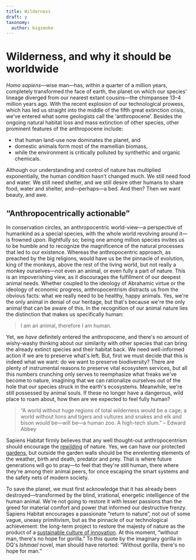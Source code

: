 ```yaml
---
title: Wilderness
draft: y
taxonomy:
  author: bigsmoke
---
```


# Wilderness, and why it should be worldwide

<i>Homo sapiens</i>—wise man—has, within a quarter of a million years,
completely transformed the face of earth, the planet on which our species’
lineage diverged from our nearest extant cousins—the chimpansee 13–4 million
years ago. With the recent explosion of our technological prowess, which has
led us straight into the middle of the fifth great extinction crisis, we've
entered what some geologists call the ‘anthropocene’. Besides the ongoing
natural habitat loss and mass extinction of other species, other prominent
features of the anthropocene include:

* that human land-use now dominates the planet, and
* domestic animals form most of the mamellian biomass,
* while the environment is critically polluted by synthethic and organic
  chemicals.

Although our understanding and control of nature has multiplied exponentially,
the human condition hasn't changed much. We still need food and water. We still
need shelter, and we still desire other humans to share food, water and
shelter, and—perhaps—a bed. And then? Then we want beauty, and awe.

## “Anthropocentrically actionable”

In conservation circles, an anthropocentric world-view—a perspective of humankind
as a special species, with the whole world revolving around it—is frowned upon.
Rightfully so; being one among million species invites us to be humble and to
recognize the magnificence of the natural processes that led to our existence.
Whereas the anthropocentric approach, as preached by the big religions, would
have us be the pinnacle of evolution, king of the monkeys, above the rest of
the living world, but not really a monkey ourselves—not even an animal, or even
fully a part of nature. This is an impoverishing view, as it discourages the
fulfillment of our deepest animal needs. Whether coupled to the ideology of
Abrahamic virtue or the ideology of economic progress, anthropocentrism
distracts us from the obvious facts: what we really need to be healthy, happy
animals.  Yes, we're the only animal in denial of our heritage, but that's
because we're the only animal that can be aware of this. In the recognition
of our animal nature lies the distinction that makes us specifically human:

> I am an animal, therefore I am human.

Yet, we _have_ definitely entered the anthropocene, and there's no amount of
wishy-washy thinking about our similarity with other species that can bring the
already extinct species and their habitat back. We need well-informed action if
we are to preserve what's left. But, first we must decide that this is indeed
what we want: do we want to preserve biodiversity? There are plenty of
instrumental reasons to preserve vital ecosystem services, but all this numbers
crunching only serves to reemphasize what freaks we've become to nature, imagining
that we can rationalize ourselves out of the hole that our species struck in 
the earth's ecosystems. Meanwhile, we're still possessed by animal souls. If
these no longer have a dangerous, wild place to roam about, how then are we
expected to feel fully human?

> “A world without huge regions of total wilderness would be a cage; a world without
> lions and tigers and vultures and snakes and elk and bison would be—will be—a
> human zoo. A high-tech slum.” – Edward Abbey

Sapiens Habitat firmly believes that any well thought-out anthropocentrism
should encourage the [rewilding](/scope/rewilding) of nature. Yes, we can have
our protected [gardens](/scale/garden), but outside the garden walls should be
the enrelenting elements of the weather, birth and death, predator and prey.
That is where future generations will go to pray—to feel that they're still
human, there where they're among their animal peers, for once escaping the
smart systems and the safety nets of modern society.

To save the planet, we must first acknowledge that it has already been
destroyed—transformed by the blind, irrational, energetic intelligence of the
human animal.  We're not going to restore it with lesser passions than the
greed for material comfort and power that informed our destructive frenzy.
Sapiens Habitat encourages a passionate “return to nature”,
not out of some vague, uneasy primitivism, but as the pinnacle of our
technological achievement: the long-term project to restore the majesty of
nature as the product of a [sustainable culture of
innovation](/scope/permaculture). At this moment, “without man, there's no hope
for gorilla.” To this quote by the imaginary gorilla in DQ's _Ishmael_ novel,
man should have retorted: “Without gorilla, there's no hope for man.”
